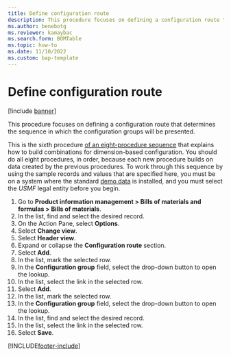 ```yaml
---
title: Define configuration route
description: This procedure focuses on defining a configuration route that determines the sequence in which the configuration groups will be presented. 
ms.author: benebotg
ms.reviewer: kamaybac
ms.search.form: BOMTable   
ms.topic: how-to
ms.date: 11/10/2022
ms.custom: bap-template
---
```


# Define configuration route

[!include [banner](../../includes/banner.md)]

This procedure focuses on defining a configuration route that determines the sequence in which the configuration groups will be presented.

This is the sixth procedure [of an eight-procedure sequence](../dimension-based-product-configuration.md#sequence) that explains how to build combinations for dimension-based configuration. You should do all eight procedures, in order, because each new procedure builds on data created by the previous procedures. To work through this sequence by using the sample records and values that are specified here, you must be on a system where the standard [demo data](../../../fin-ops-core/fin-ops/get-started/demo-data.md) is installed, and you must select the *USMF* legal entity before you begin.

1. Go to **Product information management \> Bills of materials and formulas \> Bills of materials**.
2. In the list, find and select the desired record.
3. On the Action Pane, select **Options**.
4. Select **Change view**.
5. Select **Header view**.
6. Expand or collapse the **Configuration route** section.
7. Select **Add**.
8. In the list, mark the selected row.
9. In the **Configuration group** field, select the drop-down button to open the lookup.
10. In the list, select the link in the selected row.
11. Select **Add**.
12. In the list, mark the selected row.
13. In the **Configuration group** field, select the drop-down button to open the lookup.
14. In the list, find and select the desired record.
15. In the list, select the link in the selected row.
16. Select **Save**.



[!INCLUDE[footer-include](../../../includes/footer-banner.md)]